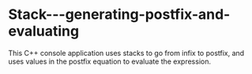 # Stack---generating-postfix-and-evaluating
This C++ console application uses stacks to go from infix to postfix, and uses values in the postfix equation to evaluate the expression.
